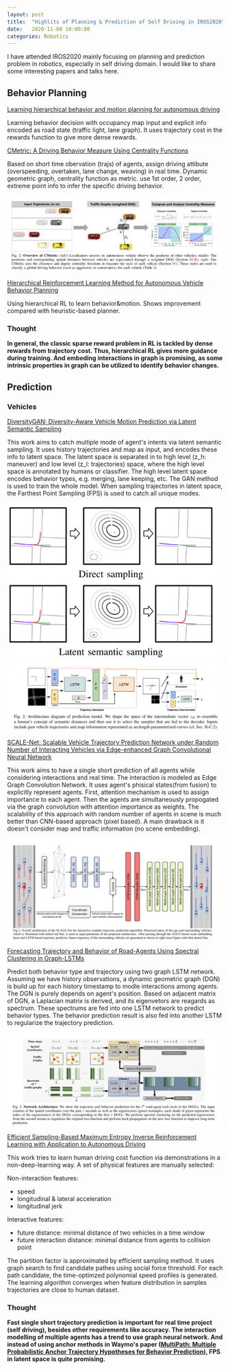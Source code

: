 ```yaml
---
layout: post
title:  "Highlits of Planning & Prediction of Self Driving in IROS2020"
date:   2020-11-08 10:00:00
categories: Robotics
---
```


I have attended IROS2020 mainly focusing on planning and prediction problem in robotics, especially
in self driving domain. I would like to share some interesting papers and talks here.

## Behavior Planning

[Learning hierarchical behavior and motion planning for autonomous driving](https://arxiv.org/abs/2005.03863)

Learning behavior decision with occupancy map input and explicit info encoded as road state (traffic light, lane graph). It uses trajectory cost in the rewards function to give more dense rewards. 


[CMetric: A Driving Behavior Measure Using Centrality Functions](https://arxiv.org/abs/2003.04424)

Based on short time obervation (trajs) of agents, assign driving attibute (overspeeding, overtaken, lane change, weaving) in real time. Dynamic geometric graph, centrality function as metric. use 1st order, 2 order, extreme point info to infer the specific driving behavior.

![image](/assets/iros2020/5.png)

[Hierarchical Reinforcement Learning Method for Autonomous Vehicle Behavior Planning](https://arxiv.org/abs/1911.03799)

Using hierarchical RL to learn behavior&motion. Shows improvement compared with heuristic-based planner.

### Thought

**In general, the classic sparse reward problem in RL is tackled by dense rewards from trajectory cost. Thus, hierarchical RL gives more guidance during training. And embeding interactions in graph is promising, as some intrinsic properties in graph can be utilized to identify behavior changes.**


## Prediction

### Vehicles
[DiversityGAN: Diversity-Aware Vehicle Motion Prediction via Latent Semantic Sampling](https://arxiv.org/abs/1911.12736)

This work aims to catch multiple mode of agent's intents via latent semantic sampling. It uses history trajectories and map as input, and encodes these info to latent space. The latent space is separated in to high level (z_h: maneuver) and low level (z_l: trajectories) space, where the high level space is annotated by humans or classifier. The high level latent space encodes behavior types, e.g. merging, lane keeping, etc. The GAN method is used to train the whole model. When sampling trajectories in latent space, the Farthest Point Sampling (FPS) is used to catch all unique modes.

![image](/assets/iros2020/2.png)
![image](/assets/iros2020/3.png)

[SCALE-Net: Scalable Vehicle Trajectory Prediction Network under Random Number of Interacting Vehicles via Edge-enhanced Graph Convolutional Neural Network](https://arxiv.org/abs/2002.12609)

This work aims to have a single short prediction of all agents while considering interactions and real time.
The interaction is modeled as Edge Graph Convolution Network. It uses agent's phisical states(from fusion) to explicitly represent agents. First, attention mechanism is used to assign importance to each agent. Then the agents are simultaneously propogated via the graph convolution with attention importance as weights.
The scalability of this approach with random number of agents in scene is much better than CNN-based approach (pixel based). A main drawback is it doesn't consider map and traffic information (no scene embedding).

![image](/assets/iros2020/1.png)


[Forecasting Trajectory and Behavior of Road-Agents Using Spectral Clustering in Graph-LSTMs](https://arxiv.org/abs/1912.01118)

Predict both behavior type and trajectory using two graph LSTM network. Assuming we have history observations, a dynamic geometric graph (DGN) is build up for each history timestamp to modle interactions among agents. The DGN is purely depends on agent's position.
Based on adjacent matrix of DGN, a Laplacian matrix is derived, and its eigenvetors are reagards as spectrum. These spectrums are fed into one LSTM network to predict behavior types. The behavior prediction result is also fed into another LSTM to regularize the trajectory prediction.

![image](/assets/iros2020/4.png)


[Efficient Sampling-Based Maximum Entropy Inverse Reinforcement Learning with Application to Autonomous Driving](https://arxiv.org/abs/2006.13704)

This work tries to learn human driving cost function via demonstrations in a non-deep-learning way. A set of physical features are manually selected:

Non-interaction features:
- speed
- longitudinal & lateral acceleration
- longitudinal jerk

Interactive features:
- future distance: minimal distance of two vehicles in a time window
- future interaction distance: minimal distance from agents to collision point

The partition factor is approximated by efficient sampling method. It uses graph search to find candidate pathes using social force threshold. For each path candidate, the time-optimzed polynomial speed profiles is generated. The learning algorithm converges when feature distribution in samples trajectories are close to human dataset.

### Thought

**Fast single short trajectory prediction is important for real time project (self driving), besides other requirements like accuracy. The interaction modelling of multiple agents has a trend to use graph neural network. And instead of using anchor methods in Waymo's paper ([MultiPath: Multiple Probabilistic Anchor Trajectory
Hypotheses for Behavior Prediction](https://arxiv.org/pdf/1910.05449.pdf)), FPS in latent space is quite promising.**